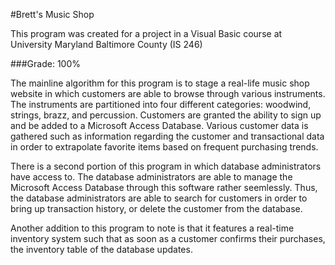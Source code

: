 #Brett's Music Shop

This program was created for a project in a Visual Basic course at University Maryland Baltimore County (IS 246)

###Grade: 100%

The mainline algorithm for this program is to stage a real-life music shop website in which customers are able to browse
through various instruments. The instruments are partitioned into four different categories: woodwind, strings, brazz, and percussion.
Customers are granted the ability to sign up and be added to a Microsoft Access Database. Various customer data is gathered such as 
information regarding the customer and transactional data in order to extrapolate favorite items based on frequent purchasing trends.

There is a second portion of this program in which database administrators have access to. The database administrators are able to 
manage the Microsoft Access Database through this software rather seemlessly. Thus, the database administrators are able to search 
for customers in order to bring up transaction history, or delete the customer from the database.

Another addition to this program to note is that it features a real-time inventory system such that as soon as a customer confirms their
purchases, the inventory table of the database updates.